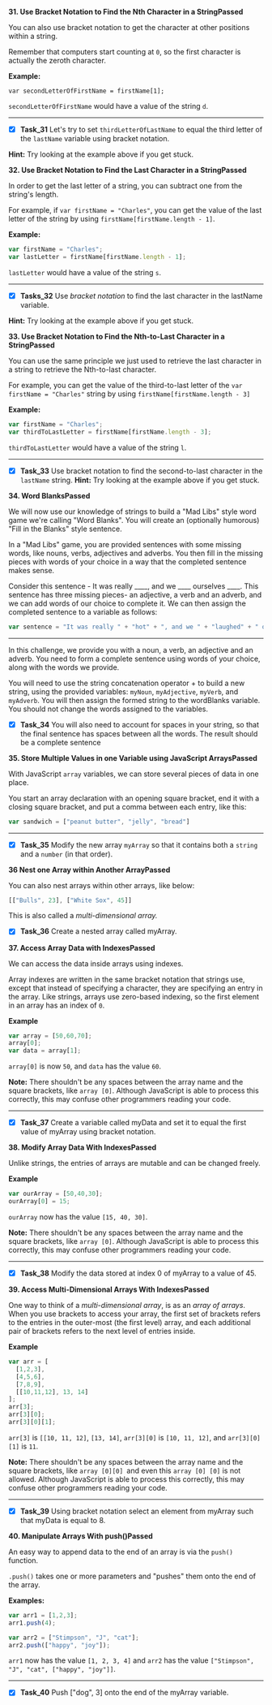 **31. Use Bracket Notation to Find the Nth Character in a StringPassed**

You can also use bracket notation to get the character at other positions within a string.

Remember that computers start counting at `0`, so the first character is actually the zeroth character.

**Example:**

```jsvar firstName = "Ada";
var secondLetterOfFirstName = firstName[1];

```
`secondLetterOfFirstName` would have a value of the string `d`.
**********************************************
- [x] **Task_31** Let's try to set `thirdLetterOfLastName` to equal the third letter of the `lastName` variable using bracket notation.


**Hint:** Try looking at the example above if you get stuck.

**32. Use Bracket Notation to Find the Last Character in a StringPassed**

In order to get the last letter of a string, you can subtract one from the string's length.

For example, if `var firstName = "Charles"`, you can get the value of the last letter of the string by using `firstName[firstName.length - 1]`.

**Example:**

```js
var firstName = "Charles";
var lastLetter = firstName[firstName.length - 1];

```

`lastLetter` would have a value of the string `s`.

*******************************************

- [x] **Tasks_32** Use _bracket notation_ to find the last character in the lastName variable.

**Hint:** Try looking at the example above if you get stuck.

**33. Use Bracket Notation to Find the Nth-to-Last Character in a StringPassed**

You can use the same principle we just used to retrieve the last character in a string to retrieve the Nth-to-last character.

For example, you can get the value of the third-to-last letter of the `var firstName = "Charles"` string by using `firstName[firstName.length - 3]`

**Example:**
```js
var firstName = "Charles";
var thirdToLastLetter = firstName[firstName.length - 3];
```

`thirdToLastLetter` would have a value of the string `l`.
**************************************
- [x] **Task_33** Use bracket notation to find the second-to-last character in the `lastName` string.
**Hint:** Try looking at the example above if you get stuck.

**34.  Word BlanksPassed**

We will now use our knowledge of strings to build a "Mad Libs" style word game we're calling "Word Blanks". You will create an (optionally humorous) "Fill in the Blanks" style sentence.

In a "Mad Libs" game, you are provided sentences with some missing words, like nouns, verbs, adjectives and adverbs. You then fill in the missing pieces with words of your choice in a way that the completed sentence makes sense.

Consider this sentence - It was really ____, and we ____ ourselves ____. This sentence has three missing pieces- an adjective, a verb and an adverb, and we can add words of our choice to complete it. We can then assign the completed sentence to a variable as follows:

```js
var sentence = "It was really " + "hot" + ", and we " + "laughed" + " ourselves " + "silly" + ".";
```

******************************************

 In this challenge, we provide you with a noun, a verb, an adjective and an adverb. You need to form a complete sentence using words of your choice, along with the words we provide.


You will need to use the string concatenation operator + to build a new string, using the provided variables: `myNoun`, `myAdjective`, `myVerb`, and `myAdverb`. You will then assign the formed string to the wordBlanks variable. You should not change the words assigned to the variables.


- [x] **Task_34** You will also need to account for spaces in your string, so that the final sentence has spaces between all the words. The result should be a complete sentence


**35. Store Multiple Values in one Variable using JavaScript ArraysPassed**

With JavaScript `array` variables, we can store several pieces of data in one place.

You start an array declaration with an opening square bracket, end it with a closing square bracket, and put a comma between each entry, like this:

```js
var sandwich = ["peanut butter", "jelly", "bread"]
```
********************************
- [x] **Task_35** Modify the new array `myArray` so that it contains both a `string` and a `number` (in that order).

**36 Nest one Array within Another ArrayPassed**

You can also nest arrays within other arrays, like below:
```js
[["Bulls", 23], ["White Sox", 45]]
```
This is also called a _multi-dimensional array._

- [x] **Task_36** Create a nested array called myArray.

**37. Access Array Data with IndexesPassed**

We can access the data inside arrays using indexes.

Array indexes are written in the same bracket notation that strings use, except that instead of specifying a character, they are specifying an entry in the array. Like strings, arrays use zero-based indexing, so the first element in an array has an index of `0`.


**Example**
```js
var array = [50,60,70];
array[0];
var data = array[1];
```
`array[0]` is now `50`, and `data` has the value `60`.


**Note:** There shouldn't be any spaces between the array name and the square brackets, like `array [0]`. Although JavaScript is able to process this correctly, this may confuse other programmers reading your code.
*******************************
- [x] **Task_37** Create a variable called myData and set it to equal the first value of myArray using bracket notation.


**38. Modify Array Data With IndexesPassed**

Unlike strings, the entries of arrays are mutable and can be changed freely.

**Example**
```js
var ourArray = [50,40,30];
ourArray[0] = 15;
```
`ourArray` now has the value `[15, 40, 30]`.

**Note:** There shouldn't be any spaces between the array name and the square brackets, like `array [0]`. Although JavaScript is able to process this correctly, this may confuse other programmers reading your code.
***************************************
- [x] **Task_38** Modify the data stored at index 0 of myArray to a value of 45.


**39. Access Multi-Dimensional Arrays With IndexesPassed**

One way to think of a *multi-dimensional array*, is as an *array of arrays*. When you use brackets to access your array, the first set of brackets refers to the entries in the outer-most (the first level) array, and each additional pair of brackets refers to the next level of entries inside.

**Example**
```js
var arr = [
  [1,2,3],
  [4,5,6],
  [7,8,9],
  [[10,11,12], 13, 14]
];
arr[3];
arr[3][0];
arr[3][0][1];
```

`arr[3]` is `[[10, 11, 12]`, `[13, 14]`, `arr[3][0]` is `[10, 11, 12]`, and `arr[3][0][1]` is `11`.


**Note:** There shouldn't be any spaces between the array name and the square brackets, like `array [0][0] `and even this `array [0] [0]` is not allowed. Although JavaScript is able to process this correctly, this may confuse other programmers reading your code.
*****************************************

- [x] **Task_39** Using bracket notation select an element from myArray such that myData is equal to 8.


**40. Manipulate Arrays With push()Passed**

An easy way to append data to the end of an array is via the `push()` function.

`.push()` takes one or more parameters and "pushes" them onto the end of the array.

**Examples:**
```js
var arr1 = [1,2,3];
arr1.push(4);

var arr2 = ["Stimpson", "J", "cat"];
arr2.push(["happy", "joy"]);
```
`arr1` now has the value `[1, 2, 3, 4]` and `arr2` has the value `["Stimpson", "J", "cat", ["happy", "joy"]]`.
***********************************


- [x] **Task_40** Push ["dog", 3] onto the end of the myArray variable.
